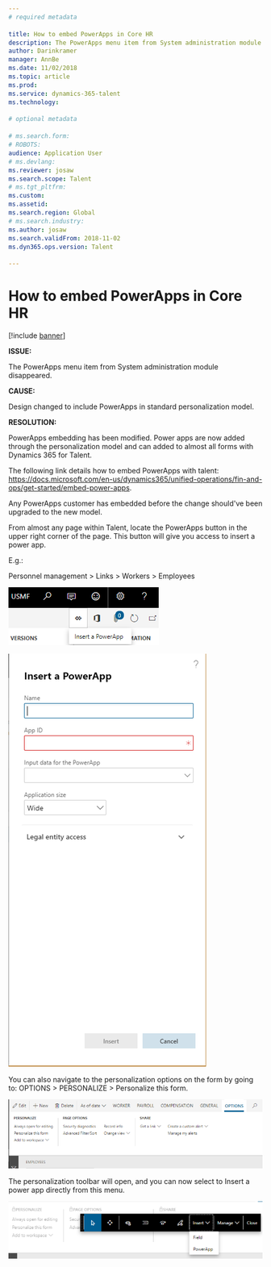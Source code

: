 ```yaml
---
# required metadata

title: How to embed PowerApps in Core HR
description: The PowerApps menu item from System administration module disappeared.
author: Darinkramer
manager: AnnBe
ms.date: 11/02/2018
ms.topic: article
ms.prod: 
ms.service: dynamics-365-talent
ms.technology: 

# optional metadata

# ms.search.form: 
# ROBOTS: 
audience: Application User
# ms.devlang: 
ms.reviewer: josaw
ms.search.scope: Talent
# ms.tgt_pltfrm: 
ms.custom: 
ms.assetid: 
ms.search.region: Global
# ms.search.industry: 
ms.author: josaw
ms.search.validFrom: 2018-11-02
ms.dyn365.ops.version: Talent

---
```


# How to embed PowerApps in Core HR

[!include [banner](includes/banner.md)]


**ISSUE:**

The PowerApps menu item from System administration module disappeared.

**CAUSE:**

Design changed to include PowerApps in standard personalization model.

**RESOLUTION:**

PowerApps embedding has been modified. Power apps are now added through the
personalization model and can added to almost all forms with Dynamics 365 for
Talent.

The following link details how to embed PowerApps with talent:
<https://docs.microsoft.com/en-us/dynamics365/unified-operations/fin-and-ops/get-started/embed-power-apps>.

Any PowerApps customer has embedded before the change should've been upgraded to
the new model.

From almost any page within Talent, locate the PowerApps button in the upper
right corner of the page. This button will give you access to insert a power
app.

E.g.:

Personnel management \> Links \> Workers \> Employees

![](media/png.png)

![](media/insert-powerapp.png)

You can also navigate to the personalization options on the form by going to:
OPTIONS \> PERSONALIZE \> Personalize this form.

![](media/options.png)

The personalization toolbar will open, and you can now select to Insert a power
app directly from this menu.

![](media/powerapp-bar.png)
